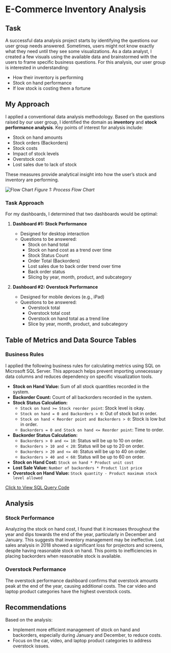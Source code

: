 # E-Commerce Inventory Analysis

## Task

A successful data analysis project starts by identifying the questions our user group needs answered. Sometimes, users might not know exactly what they need until they see some visualizations. As a data analyst, I created a few visuals using the available data and brainstormed with the users to frame specific business questions. For this analysis, our user group is interested in understanding:

- How their inventory is performing
- Stock on hand performance
- If low stock is costing them a fortune

## My Approach

I applied a conventional data analysis methodology. Based on the questions raised by our user group, I identified the domain as **inventory** and **stock performance analysis**. Key points of interest for analysis include:

- Stock on hand amounts
- Stock orders (Backorders)
- Stock costs
- Impact of stock levels
- Overstock cost
- Lost sales due to lack of stock

These measures provide analytical insight into how the user’s stock and inventory are performing.

![Flow Chart](https://github.com/PrinceIgweze/Inventory-Data-Analysis/blob/main/Flow%20Diagram.png)
*Figure 1: Process Flow Chart*
### Task Approach

For my dashboards, I determined that two dashboards would be optimal:

1. **Dashboard #1: Stock Performance**
   - Designed for desktop interaction
   - Questions to be answered:
     - Stock on hand total
     - Stock on hand cost as a trend over time
     - Stock Status Count
     - Order Total (Backorders)
     - Lost sales due to back order trend over time
     - Back order status
     - Slicing by year, month, product, and subcategory

2. **Dashboard #2: Overstock Performance**
   - Designed for mobile devices (e.g., iPad)
   - Questions to be answered:
     - Overstock total
     - Overstock total cost
     - Overstock on hand total as a trend line
     - Slice by year, month, product, and subcategory

## Table of Metrics and Data Source Tables

### Business Rules

I applied the following business rules for calculating metrics using SQL on Microsoft SQL Server. This approach helps prevent importing unnecessary data columns and reduces dependency on specific visualization tools.

- **Stock on Hand Value:** Sum of all stock quantities recorded in the system.
- **Backorder Count:** Count of all backorders recorded in the system.
- **Stock Status Calculation:**
  - `Stock on hand >= Stock reorder point`: Stock level is okay.
  - `Stock on hand = 0 and Backorders > 0`: Out of stock but in order.
  - `Stock on hand < Reorder point and Backorders > 0`: Stock is low but in order.
  - `Backorders = 0 and Stock on hand <= Reorder point`: Time to order.
- **Backorder Status Calculation:**
  - `Backorders > 0 and <= 10`: Status will be up to 10 on order.
  - `Backorders > 10 and < 20`: Status will be up to 20 on order.
  - `Backorders > 20 and <= 40`: Status will be up to 40 on order.
  - `Backorders > 40 and < 60`: Status will be up to 60 on order.
- **Stock on Hand Cost:** `Stock on hand * Product unit cost`
- **Lost Sale Value:** `Number of backorders * Product list price`
- **Overstock on Hand Value:** `Stock quantity - Product maximum stock level allowed`

[Click to View SQL Query Code](#)

## Analysis

### Stock Performance

Analyzing the stock on hand cost, I found that it increases throughout the year and dips towards the end of the year, particularly in December and January. This suggests that inventory management may be ineffective. Lost sales analysis in 2018 showed a significant loss for projectors and screens, despite having reasonable stock on hand. This points to inefficiencies in placing backorders when reasonable stock is available.

### Overstock Performance

The overstock performance dashboard confirms that overstock amounts peak at the end of the year, causing additional costs. The car video and laptop product categories have the highest overstock costs.

## Recommendations

Based on the analysis:

- Implement more efficient management of stock on hand and backorders, especially during January and December, to reduce costs.
- Focus on the car, video, and laptop product categories to address overstock issues.
